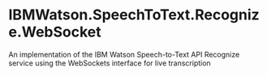 # IBMWatson.SpeechToText.Recognize.WebSocket
An implementation of the IBM Watson Speech-to-Text API Recognize service using the WebSockets interface for live transcription
